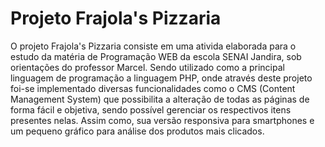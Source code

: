 # Projeto Frajola's Pizzaria

O projeto Frajola's Pizzaria consiste em uma ativida elaborada para o estudo da matéria de Programação WEB da escola SENAI Jandira, sob orientações do professor Marcel. Sendo utilizado como a principal linguagem de programação a linguagem PHP, onde através deste projeto foi-se implementado diversas funcionalidades como o CMS (Content Management System) que possibilita a alteração de
todas as páginas de forma fácil e objetiva, sendo possível gerenciar os respectivos itens
presentes nelas. Assim como, sua versão responsiva para smartphones e um pequeno gráfico para análise dos produtos mais clicados.
